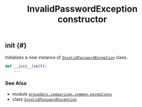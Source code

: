 ﻿---
title: InvalidPasswordException constructor
second_title: GroupDocs.Comparison for Python via .NET API References
description: 
type: docs
url: /python-net/groupdocs.comparison.common.exceptions/invalidpasswordexception/__init__/
is_root: false
weight: 10
---

## __init__ {#}

Initializes a new instance of [`InvalidPasswordException`](/comparison/python-net/groupdocs.comparison.common.exceptions/invalidpasswordexception) class.



```python
def __init__(self):
    ...
```





### See Also
* module [`groupdocs.comparison.common.exceptions`](../../)
* class [`InvalidPasswordException`](/comparison/python-net/groupdocs.comparison.common.exceptions/invalidpasswordexception)
